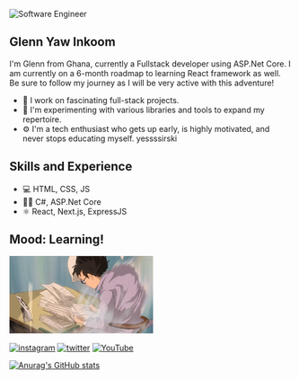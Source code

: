 ![Software Engineer](https://pbs.twimg.com/profile_banners/3438148275/1635864557)

## Glenn Yaw Inkoom

I'm Glenn from Ghana, currently a Fullstack developer using ASP.Net Core. I am currently on a 6-month roadmap to learning React framework as well. Be sure to follow my journey as I will be very active with this adventure!
* 💯 I work on fascinating full-stack projects.
* 🔭 I'm experimenting with various libraries and tools to expand my repertoire.
* ⚙️ I'm a tech enthusiast who gets up early, is highly motivated, and never stops educating myself. yessssirski

## Skills and Experience
* 💻 HTML, CSS, JS
* 🧑‍💻 C#, ASP.Net Core
* ⚛️ React, Next.js, ExpressJS


## Mood: Learning!
<img src="https://github.com/dwnlglendale/dwnlglendale/blob/main/giphy.gif" width="256"/>



[<img src='https://cdn.jsdelivr.net/npm/simple-icons@3.0.1/icons/instagram.svg' alt='instagram' height='40'>](https://www.instagram.com/dwnlglendale/)  [<img src='https://cdn.jsdelivr.net/npm/simple-icons@3.0.1/icons/twitter.svg' alt='twitter' height='40'>](https://twitter.com/dwnlglendale)  [<img src='https://cdn.jsdelivr.net/npm/simple-icons@3.0.1/icons/youtube.svg' alt='YouTube' height='40'>](https://www.youtube.com/channel/glendaleYT)  

[![Anurag's GitHub stats](https://github-readme-stats.vercel.app/api?username=dwnlglendale)](https://github.com/anuraghazra/github-readme-stats)
